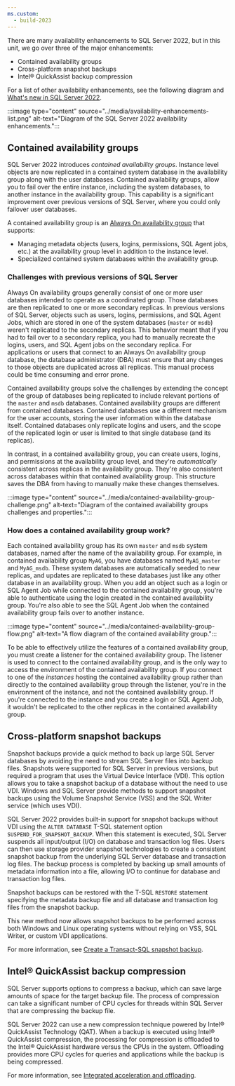 ```yaml
---
ms.custom:
  - build-2023
---
```

There are many availability enhancements to SQL Server 2022, but in this unit, we go over three of the major enhancements: 

- Contained availability groups
- Cross-platform snapshot backups
- Intel&reg; QuickAssist backup compression

For a list of other availability enhancements, see the following diagram and [What's new in SQL Server 2022](/sql/sql-server/what-s-new-in-sql-server-2022#availability).

:::image type="content" source="../media/availability-enhancements-list.png" alt-text="Diagram of the SQL Server 2022 availability enhancements.":::

## Contained availability groups

SQL Server 2022 introduces *contained availability groups*. Instance level objects are now replicated in a contained system database in the availability group along with the user databases. Contained availability groups, allow you to fail over the entire instance, including the system databases, to another instance in the availability group. This capability is a significant improvement over previous versions of SQL Server, where you could only failover user databases.

A contained availability group is an [Always On availability group](/sql/database-engine/availability-groups/windows/overview-of-always-on-availability-groups-sql-server) that supports:

- Managing metadata objects (users, logins, permissions, SQL Agent jobs, etc.) at the availability group level in addition to the instance level.
- Specialized contained system databases within the availability group.

### Challenges with previous versions of SQL Server

Always On availability groups generally consist of one or more user databases intended to operate as a coordinated group. Those databases are then replicated to one or more secondary replicas. In previous versions of SQL Server, objects such as users, logins, permissions, and SQL Agent Jobs, which are stored in one of the system databases (`master` or `msdb`) weren't replicated to the secondary replicas. This behavior meant that if you had to fail over to a secondary replica, you had to manually recreate the logins, users, and SQL Agent jobs on the secondary replica. For applications or users that connect to an Always On availability group database, the database administrator (DBA) must ensure that any changes to those objects are duplicated across all replicas. This manual process could be time consuming and error prone.

Contained availability groups solve the challenges by extending the concept of the group of databases being replicated to include relevant portions of the `master` and `msdb` databases. Contained availability groups are different from contained databases. Contained databases use a different mechanism for the user accounts, storing the user information within the database itself. Contained databases only replicate logins and users, and the scope of the replicated login or user is limited to that single database (and its replicas).

In contrast, in a contained availability group, you can create users, logins, and permissions at the availability group level, and they're *automatically* consistent across replicas in the availability group. They're also consistent across databases within that contained availability group. This structure saves the DBA from having to manually make these changes themselves.

:::image type="content" source="../media/contained-availability-group-challenge.png" alt-text="Diagram of the contained availability groups challenges and properties.":::

### How does a contained availability group work?

Each contained availability group has its own `master` and `msdb` system databases, named after the name of the availability group. For example, in contained availability group `MyAG`, you have databases named `MyAG_master` and `MyAG_msdb`. These system databases are automatically seeded to new replicas, and updates are replicated to these databases just like any other database in an availability group. When you add an object such as a login or SQL Agent Job while connected to the contained availability group, you're able to authenticate using the login created in the contained availability group. You're also able to see the SQL Agent Job when the contained availability group fails over to another instance.

:::image type="content" source="../media/contained-availability-group-flow.png" alt-text="A flow diagram of the contained availability group.":::

To be able to effectively utilize the features of a contained availability group, you must create a listener for the contained availability group. The listener is used to connect to the contained availability group, and is the only way to access the environment of the contained availability group. If you connect to one of the *instances* hosting the contained availability group rather than directly to the contained availability group through the listener, you're in the environment of the instance, and not the contained availability group. If you're connected to the instance and you create a login or SQL Agent Job, it wouldn't be replicated to the other replicas in the contained availability group.

## Cross-platform snapshot backups

Snapshot backups provide a quick method to back up large SQL Server databases by avoiding the need to stream SQL Server files into backup files. Snapshots were supported for SQL Server in previous versions, but required a program that uses the Virtual Device Interface (VDI). This option allows you to take a snapshot backup of a database without the need to use VDI. Windows and SQL Server provide methods to support snapshot backups using the Volume Snapshot Service (VSS) and the SQL Writer service (which uses VDI).

SQL Server 2022 provides built-in support for snapshot backups without VDI using the `ALTER DATABASE` T-SQL statement option `SUSPEND_FOR_SNAPSHOT_BACKUP`. When this statement is executed, SQL Server suspends all input/output (I/O) on database and transaction log files. Users can then use storage provider snapshot technologies to create a consistent snapshot backup from the underlying SQL Server database and transaction log files. The backup process is completed by backing up small amounts of metadata information into a file, allowing I/O to continue for database and transaction log files.

Snapshot backups can be restored with the T-SQL `RESTORE` statement specifying the metadata backup file and all database and transaction log files from the snapshot backup.

This new method now allows snapshot backups to be performed across both Windows and Linux operating systems without relying on VSS, SQL Writer, or custom VDI applications.

For more information, see [Create a Transact-SQL snapshot backup](/sql/relational-databases/backup-restore/create-a-transact-sql-snapshot-backup).

## Intel&reg; QuickAssist backup compression

SQL Server supports options to compress a backup, which can save large amounts of space for the target backup file. The process of compression can take a significant number of CPU cycles for threads within SQL Server that are compressing the backup file.

SQL Server 2022 can use a new compression technique powered by Intel&reg; QuickAssist Technology (QAT). When a backup is executed using Intel&reg; QuickAssist compression, the processing for compression is offloaded to the Intel&reg; QuickAssist hardware versus the CPUs in the system. Offloading provides more CPU cycles for queries and applications while the backup is being compressed.

For more information, see [Integrated acceleration and offloading](/sql/relational-databases/integrated-acceleration/overview).
